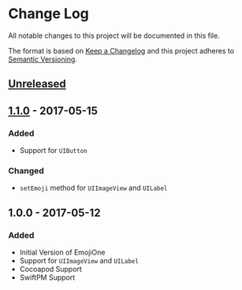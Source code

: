 # Change Log
All notable changes to this project will be documented in this file.

The format is based on [Keep a Changelog](http://keepachangelog.com/) and this project adheres to [Semantic Versioning](http://semver.org/).

## [Unreleased]

## [1.1.0] - 2017-05-15

### Added

- Support for `UIButton`

### Changed

- `setEmoji` method for `UIImageView` and `UILabel`

## 1.0.0 - 2017-05-12

### Added

- Initial Version of EmojiOne
- Support for `UIImageView` and `UILabel`
- Cocoapod Support
- SwiftPM Support

[Unreleased]: https://github.com/ranesr/EmojiOne/compare/1.1.0...master
[1.1.0]: https://github.com/ranesr/EmojiOne/compare/1.0.0...1.1.0
